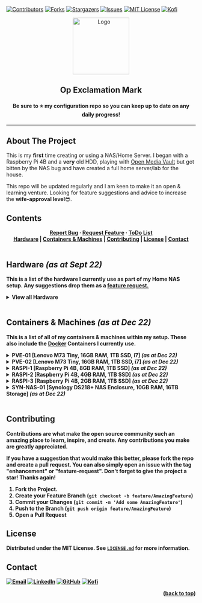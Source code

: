 
<!-- TOP ROW OF BADGES -->

[![Contributors][contributors-shield]][contributors-url]
[![Forks][forks-shield]][forks-url]
[![Stargazers][stars-shield]][stars-url]
[![Issues][issues-shield]][issues-url]
[![MIT License][license-shield]][license-url]
[![Kofi][kofi-badge]][kofi-url]
<a name="readme-top"></a>

<!-- PROJECT HEADING -->
<div align="center">
<a href="https://github.com/smcnab1/op-exclamation-mark">
<img src="https://i.imgur.com/PkyD6Ap.png" alt="Logo" width="150" height="150"></a>

## **Op Exclamation Mark**

#### Be sure to ⭐ my configuration repo so you can keep up to date on any daily progress!

</div>

---

<!-- ABOUT THE PROJECT -->

## About The Project

This is my **first** time creating or using a NAS/Home Server. I began with a Raspberry Pi 4B and a **very** old HDD, playing with <a href="https://www.openmediavault.org/">Open Media Vault</a> but got bitten by the NAS bug and have created a full home server/lab for the house.

This repo will be updated regularly and I am keen to make it an open & learning venture. Looking for feature suggestions and advice to increase the **wife-approval level**😎.

<!-- CONTENTS -->

## Contents

<div align="center">
<a href="https://github.com/smcnab1/op-exclamation-mark/issues/new?assignees=smcnab1&labels=%F0%9F%90%9BType%3A+Bug&template=1-bug-report.md&title=%5BBUG%5D+"><b>Report Bug</a> · <a href="https://github.com/smcnab1/op-exclamation-mark/issues/new?assignees=smcnab1&labels=Priority%3A+Low%2C+Type%3A+Feature&template=feature_request.md&title=%5BFR%5D"><b>Request Feature</a> · <a href="https://github.com/smcnab1/oop-exclamation-mark/issues/new?assignees=smcnab1&labels=&template=to-do-list.md&title=%5BTDL%5D"><b>ToDo List</a>

</div> 

<div align="center">
<a href="#hardware">Hardware</a>
|
<a href="#container">Containers & Machines</a>
|
<a href="#contributing">Contributing</a>
|
<a href="#license">License</a>
|
<a href="#contact">Contact</a>
</div>
&nbsp;

<!-- HARDWARE -->

<a name="hardware"></a>

## Hardware _(as at Sept 22)_

This is a list of the hardware I **currently** use as part of my Home NAS setup. Any suggestions drop them as a <a href="https://github.com/smcnab1/op-exclamation-mark/issues/new?assignees=smcnab1&labels=Priority%3A+Low%2C+Type%3A+Feature&template=feature_request.md&title=%5BFR%5D">feature request.</a>
<br />

<!-- start-table -->
<details><summary><b>View all Hardware</i></b></summary>
<table>
    <thead>
        <tr>
            <th>Servers & Dekstops 🖥</th>
            <th>Qty (#)</th>
            <th>Price per unit (£)</th>
            <th>Price (£)</th>
        </tr>
    </thead>
    <tbody>
        <tr>
            <td><a href="https://amzn.to/3YYFtyw">Lenovo M73 Tiny ThinkCentre (1TB SSD, 16GB RAM, i7)</a></td>
            <td>2</td>
            <td>199.99</td>
            <td>388.98</td>
        </tr>
        <tr>
            <td><a href="https://amzn.to/3Xc0xQD">Apple Mac Mini 2020 (M1, 250GB)</a></td>
            <td>1</td>
            <td>699.99</td>
            <td>699.99</td>
        </tr>
        <tr>
            <td><a href="https://amzn.to/3TYq6DL">ODROID N2+ (4GB RAM)</a></td>
            <td>1</td>
            <td>83.00</td>
            <td>83.00</td>
        </tr>
        <tr>
            <td><a href="https://thepihut.com/collections/raspberry-pi-boards/products/raspberry-pi-4-model-b?variant=31994565689406">Raspberry Pi 4 Model B, 8GB RAM</a></td>
            <td>1</td>
            <td>75.50</td>
            <td>75.50</td>
        </tr>
        <tr>
            <td><a href="https://thepihut.com/collections/raspberry-pi-boards/products/raspberry-pi-4-model-b?variant=31994565689406">Raspberry Pi 4 Model B, 4GB RAM</a></td>
            <td>1</td>
            <td>75.50</td>
            <td>75.50</td>
        </tr>
        <tr>
            <td><a href="https://thepihut.com/collections/raspberry-pi-boards/products/raspberry-pi-4-model-b?variant=31994565689406">Raspberry Pi 4 Model B, 2GB RAM</a></td>
            <td>1</td>
            <td>75.50</td>
            <td>75.50</td>
        </tr>
        <tr>
            <td><i><b>Total</b></i></td>
            <td>&nbsp;</td>
            <td>&nbsp;</td>
            <td><b>1398.47</b></td>
        </tr>
        <tr>
            <td>&nbsp;</td>
            <td>&nbsp;</td>
            <td>&nbsp;</td>
            <td>&nbsp;</td>
        </tr>
    </tbody>
    <thead>
        <tr>
            <th>Storage 💾</th>
            <th>Units (#)</th>
            <th>Price per unit (£)</th>
            <th>Price (£)</th>
        </tr>
    </thead>
    <tbody>
        <tr>
            <td><a href="https://www.ebay.co.uk/itm/404066298784">Synology DS218+ 2 Bay Desktop NAS</a></td>
            <td>1</td>
            <td>293.47</td>
            <td>293.47</td>
        </tr>
        <tr>
            <td><a href="https://amzn.to/3CcXrDB">Seagate IronWolf 8TB Hard Drive</a></td>
            <td>2</td>
            <td>159.00</td>
            <td>318.00</td>
        </tr>
        <tr>
            <td><a href="https://amzn.to/3WWevWo">Crucial BX500 1TB SSD</a></td>
            <td>5</td>
            <td>56.11</td>
            <td>280.55</td>
        </tr>
        <tr>
            <td><a href="https://amzn.to/3i8FfUR">Fanxiang S101 512GB SSD</a></td>
            <td>2</td>
            <td>49.32</td>
            <td>98.64</td>
        </tr>
        <tr>
            <td><a href="https://amzn.to/3CeY3J8">SanDisk 128GB USB Flash Drive</a></td>
            <td>4</td>
            <td>14.95</td>
            <td>59.80</td>
        </tr>
        <tr>
            <td><i><b>Total</b></i></td>
            <td>&nbsp;</td>
            <td>&nbsp;</td>
            <td><b>1050.46</b></td>
        </tr>
        <tr>
            <td>&nbsp;</td>
            <td>&nbsp;</td>
            <td>&nbsp;</td>
            <td>&nbsp;</td>
        </tr>
    </tbody>
    <thead>
        <tr>
            <th>Networking 👨‍💻</th>
            <th>Units (#)</th>
            <th>Price per unit (£)</th>
            <th>Price (£)</th>
        </tr>
    </thead>
    <tbody>
        <tr>
            <td><a href="https://amzn.to/3YYYPDL">TP-Link JetStream 16-Port Switch</a></td>
            <td>1</td>
            <td>105.55</td>
            <td>105.55</td>
        </tr>
        <tr>
            <td><a href="https://amzn.to/3Id8bWl">TP-Link TL-SG1005D 5-Port Switch</a></td>
            <td>1</td>
            <td>12.99</td>
            <td>12.99</td>
        </tr>
        <tr>
            <td><a href="https://amzn.to/3voJRcG">TP-Link TL-SG108S 8-Port Switch</a></td>
            <td>1</td>
            <td>17.49</td>
            <td>17.49</td>
        </tr>
        <tr>
            <td><a href="https://amzn.to/3VAtq7B">TP-Link TL-ER605 Router</a></td>
            <td>1</td>
            <td>47.69</td>
            <td>47.69</td>
        </tr>
        <tr>
            <td><a href="https://amzn.to/3Z2Ajl2">TP-Link TL-WA1201 Access Point </a></td>
            <td>1</td>
            <td>39.02</td>
            <td>39.02</td>
        </tr>
        <tr>
            <td><a href="https://amzn.to/3WTgpXP">TP-Link TL-UE306 USB 3.0 to Ethernet Adapter</a></td>
            <td>2</td>
            <td>11.99</td>
            <td>23.98</td>
        </tr>
        <tr>
            <td><i><b>Total</b></i></td>
            <td>&nbsp;</td>
            <td>&nbsp;</td>
            <td><b>246.72</b></td>
        </tr>
        <tr>
            <td>&nbsp;</td>
            <td>&nbsp;</td>
            <td>&nbsp;</td>
            <td>&nbsp;</td>
        </tr>
    </tbody>
    <thead>
        <tr>
            <th>Total of All Devices<br /> [as at Dec 22 (UK)]</th>
            <th></th>
            <th></th>
            <th><b>😳£2,695.65😳</b></th>
        </tr>
    </thead>
</table>

<p align="right">(<a href="#readme-top">back to top</a>)</p>

</details>
&nbsp;
<!-- CONTAINERS & MACHINES -->

<a name="container"></a>

## Containers & Machines _(as at Dec 22)_

This is a list of all of my containers & machines within my setup. These also include the <a href="https://www.docker.com/">Docker</a> Containers I currently use.

<!-- pve-01-services -->
<details><summary><b>PVE-01 [Lenovo M73 Tiny, 16GB RAM, 1TB SSD, i7] <i>(as at Dec 22)</i></b></summary>

<table>
<thead>
<tr>
<th colspan="2">&nbsp;<strong>PVE-LXC-100</strong>&nbsp;- 1 CPU | 2.5GB RAM | 1GB SWAP</th>
</tr>
</thead>
<tbody>
<tr>
<td style="text-align: center; vertical-align: middle;" colspan="2"><em>&nbsp;&nbsp;Ubuntu 20.04 | Docker 20.10</em></td>
</tr>
<tr>
<td><strong>OpenProject</strong></td>
<td><em>OS Application</em></td>
</tr>
<tr>
<td><strong>NetData</strong></td>
<td><em>OS Application</em></td>
</tr>
<tr>
<td><strong>Portainer Agent</strong></td>
<td><em>Docker Container</em></td>
</tr>
<tr>
<td><strong>Invoice Ninja</strong></td>
<td><em>Docker Container</em></td>
</tr>
</tbody>
</table>

<table>
<thead>
<tr>
<th colspan="2">&nbsp;<strong>PVE-LXC-101</strong>&nbsp;- 1 CPU | 6GB RAM | 1GB SWAP</th>
</tr>
</thead>
<tbody>
<tr>
<td style="text-align: center; vertical-align: middle;" colspan="2"><em>&nbsp;&nbsp;Ubuntu 20.04</em></td>
</tr>
<tr>
<td><strong>GrayLog</strong></td>
<td><em>OS Application</em></td>
</tr>
<tr>
<td><strong>MongoDB</strong></td>
<td><em>OS Application</em></td>
</tr>
<tr>
<td><strong>ElasticSearch</strong></td>
<td><em>OS Application</em></td>
</tr>
<tr>
<td><strong>NetData</strong></td>
<td><em>OS Application</em></td>
</tr>
</tbody>
</table>

<table>
<thead>
<tr>
<th colspan="2">&nbsp;<strong>PVE-LXC-102</strong>&nbsp;- 2 CPU | 3GB RAM | 1GB SWAP</th>
</tr>
</thead>
<tbody>
<tr>
<td style="text-align: center; vertical-align: middle;" colspan="2"><em>&nbsp;&nbsp;Ubuntu 20.04 | Docker 20.10</em></td>
</tr>
<tr>
<td><strong>OpenVPN</strong></td>
<td><em>OS Application</em></td>
</tr>
<tr>
<td><strong>NetData</strong></td>
<td><em>OS Application</em></td>
</tr>
<tr>
<td><strong>Portainer Agent</strong></td>
<td><em>Docker Container</em></td>
</tr>
<tr>
<td><strong>Jellyseerr</strong></td>
<td><em>Docker Container</em></td>
</tr>
<tr>
<td><strong>Sonarr</strong></td>
<td><em>Docker Container</em></td>
</tr>
<tr>
<td><strong>Radarr</strong></td>
<td><em>Docker Container</em></td>
</tr>
<tr>
<td><strong>Prowlarr</strong></td>
<td><em>Docker Container</em></td>
</tr>
<tr>
<td><strong>Transmission</strong></td>
<td><em>Docker Container</em></td>
</tr>
</tbody>
</table>

<table>
<thead>
<tr>
<th colspan="2">&nbsp;<strong>PVE-LXC-103</strong>&nbsp;- 1 CPU | 2.5GB RAM | 1GB SWAP</th>
</tr>
</thead>
<tbody>
<tr>
<td style="text-align: center; vertical-align: middle;" colspan="2"><em>&nbsp;&nbsp;Ubuntu 20.04 | Docker 20.10</em></td>
</tr>
<tr>
<td><strong>NetData</strong></td>
<td><em>OS Application</em></td>
</tr>
<tr>
<td><strong>Portainer Agent</strong></td>
<td><em>Docker Container</em></td>
</tr>
<tr>
<td><strong>BitWarden</strong></td>
<td><em>Docker Container</em></td>
</tr>
</tbody>
</table>

<table>
<thead>
<tr>
<th colspan="2">&nbsp;<strong>PVE-LXC-105</strong>&nbsp;- 1 CPU | 3GB RAM | 1GB SWAP</th>
</tr>
</thead>
<tbody>
<tr>
<td style="text-align: center; vertical-align: middle;" colspan="2"><em>&nbsp;&nbsp;Ubuntu 20.04 | Docker 20.10</em></td>
</tr>

<tr>
<td><strong>NetData</strong></td>
<td><em>OS Application</em></td>
</tr>
<tr>
<td><strong>Portainer Agent</strong></td>
<td><em>Docker Container</em></td>
</tr>
<tr>
<td><strong>NextCloud</strong></td>
<td><em>Docker Container</em></td>
</tr>
</tbody>
</table>

<table>
<thead>
<tr>
<th colspan="2">&nbsp;<strong>PVE-VM-104</strong>&nbsp;- 2 CPU | 6GB RAM</th>
</tr>
</thead>
<tbody>
<tr>
<td style="text-align: center; vertical-align: middle;" colspan="2"><em>&nbsp;&nbsp;Debian 11 | Proxmox Backup Server 2.3-1</em></td>
</tr>
<tr>
<td><strong>NetData</strong></td>
<td><em>OS Application</em></td>
</tr>
<tr>
<td><strong>Proxmox Backup Server</strong></td>
<td><em>OS Application</em></td>
</tr>
</tbody>
</table>

<p align="right">(<a href="#readme-top">back to top</a>)</p>
</details>

<!-- pve-02-services -->
<details><summary><b>PVE-02 [Lenovo M73 Tiny, 16GB RAM, 1TB SSD, i7] <i>(as at Dec 22)</i></b></summary>
This section is currently a work in progress
<p align="right">(<a href="#readme-top">back to top</a>)</p>
</details>

<!-- raspi-1-services -->
<details><summary><b>RASPI-1 [Raspberry Pi 4B, 8GB RAM, 1TB SSD] <i>(as at Dec 22)</i></b></summary>
This section is currently a work in progress
<p align="right">(<a href="#readme-top">back to top</a>)</p>
</details>

<!-- raspi-2-services -->
<details><summary><b>RASPI-2 [Raspberry Pi 4B, 4GB RAM, 1TB SSD] <i>(as at Dec 22)</i></b></summary>
This section is currently a work in progress
<p align="right">(<a href="#readme-top">back to top</a>)</p>
</details>

<!-- raspi-3-services -->
<details><summary><b>RASPI-3 [Raspberry Pi 4B, 2GB RAM, 1TB SSD] <i>(as at Dec 22)</i></b></summary>
This section is currently a work in progress
<p align="right">(<a href="#readme-top">back to top</a>)</p>
</details>

<!-- synology-services -->
<details><summary><b>SYN-NAS-01 [Synology DS218+ NAS Enclosure, 10GB RAM, 16TB Storage] <i>(as at Dec 22)</i></b></summary>
This section is currently a work in progress
<p align="right">(<a href="#readme-top">back to top</a>)</p>
</details>
&nbsp;

<!-- CONTRIBUTING -->

<a name="contributing"></a>

## Contributing

Contributions are what make the open source community such an amazing place to learn, inspire, and create. Any contributions you make are **greatly appreciated**.

If you have a suggestion that would make this better, please fork the repo and create a pull request. You can also simply open an issue with the tag "enhancement" or "feature-request".
Don't forget to give the project a star! Thanks again!

1. Fork the Project.
2. Create your Feature Branch (`git checkout -b feature/AmazingFeature`)
3. Commit your Changes (`git commit -m 'Add some AmazingFeature'`)
4. Push to the Branch (`git push origin feature/AmazingFeature`)
5. Open a Pull Request


<!-- LICENSE -->

<a name="license"></a>

## License

Distributed under the MIT License. See <a href="https://github.com/smcnab1/op-exclamation-mark/blob/master/LICENSE.md">`LICENSE.md`</a> for more information.

<!-- CONTACT -->
<a name="contact"></a>

## Contact
[![Email][email-badge]][email-url]
[![LinkedIn][linkedin-shield]][linkedin-url]
[![GitHub][git-badge]][git-url]
[![Kofi][kofi-badge]][kofi-url]
<br />

<p align="right">(<a href="#readme-top">back to top</a>)</p>

<!-- MARKDOWN LINKS & IMAGES -->

[contributors-shield]: https://img.shields.io/github/contributors/smcnab1/op-exclamation-mark.svg?style=for-the-badge
[contributors-url]: https://github.com/smcnab1/op-exclamation-mark/graphs/contributors
[forks-shield]: https://img.shields.io/github/forks/smcnab1/op-exclamation-mark.svg?style=for-the-badge
[forks-url]: https://github.com/smcnab1/op-exclamation-mark/network/members
[stars-shield]: https://img.shields.io/github/stars/smcnab1/op-exclamation-mark.svg?style=for-the-badge
[stars-url]: https://github.com/smcnab1/op-exclamation-mark/stargazers
[issues-shield]: https://img.shields.io/github/issues/smcnab1/op-exclamation-mark.svg?style=for-the-badge
[issues-url]: https://github.com/smcnab1/op-exclamation-mark/issues
[license-shield]: https://img.shields.io/github/license/smcnab1/op-exclamation-mark.svg?style=for-the-badge
[license-url]: https://github.com/smcnab1/op-exclamation-mark/blob/master/LICENSE.md
[linkedin-shield]: https://img.shields.io/badge/-LinkedIn-black.svg?style=for-the-badge&logo=linkedin&colorB=555
[linkedin-url]: https://www.linkedin.com/in/sammcnab/
[email-badge]: https://img.shields.io/badge/Gmail-D14836?style=for-the-badge&logo=gmail&logoColor=white
[email-url]: mailto:shacodinggit@gmail.com
[git-badge]: https://img.shields.io/badge/GitHub-100000?style=for-the-badge&logo=github&logoColor=white
[git-url]: https://github.com/smcnab1
[kofi-badge]: https://ko-fi.com/img/githubbutton_sm.svg
[kofi-url]: https://ko-fi.com/sammcnab1

